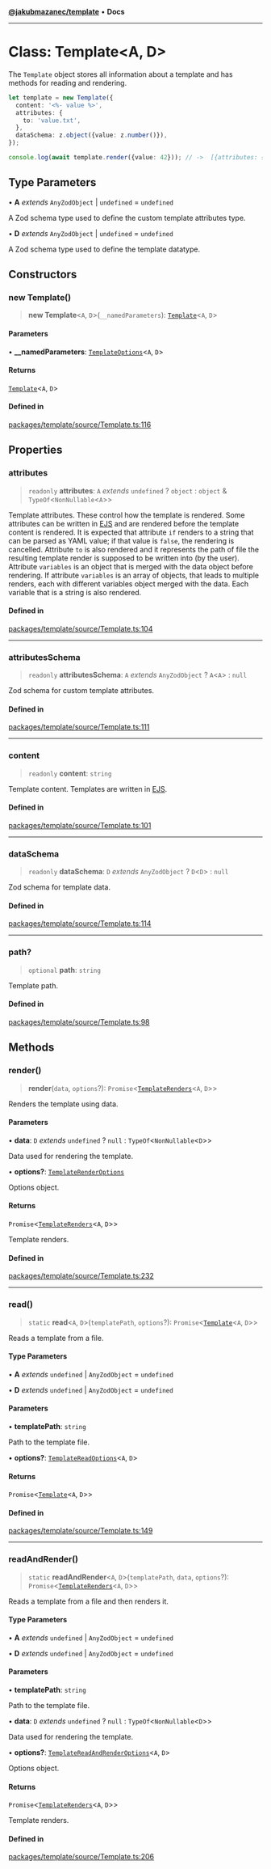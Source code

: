 [**@jakubmazanec/template**](../README.md) • **Docs**

---

# Class: Template\<A, D\>

The `Template` object stores all information about a template and has methods for reading and
rendering.

```TypeScript
let template = new Template({
  content: '<%- value %>',
  attributes: {
    to: 'value.txt',
  },
  dataSchema: z.object({value: z.number()}),
});

console.log(await template.render({value: 42})); // ->  [{attributes: {to: 'value.txt'}, data: {value: 42}, content: '42'}]
```

## Type Parameters

• **A** _extends_ `AnyZodObject` \| `undefined` = `undefined`

A Zod schema type used to define the custom template attributes type.

• **D** _extends_ `AnyZodObject` \| `undefined` = `undefined`

A Zod schema type used to define the template datatype.

## Constructors

### new Template()

> **new Template**\<`A`, `D`\>(`__namedParameters`): [`Template`](Template.md)\<`A`, `D`\>

#### Parameters

• **\_\_namedParameters**: [`TemplateOptions`](../type-aliases/TemplateOptions.md)\<`A`, `D`\>

#### Returns

[`Template`](Template.md)\<`A`, `D`\>

#### Defined in

[packages/template/source/Template.ts:116](https://github.com/jakubmazanec/tools/blob/053e1fea9cfce27a70a78b00a30cdd281cb0a72b/packages/template/source/Template.ts#L116)

## Properties

### attributes

> `readonly` **attributes**: `A` _extends_ `undefined` ? `object` : `object` &
> `TypeOf`\<`NonNullable`\<`A`\>\>

Template attributes. These control how the template is rendered. Some attributes can be written in
[EJS](https://ejs.co/) and are rendered before the template content is rendered. It is expected that
attribute `if` renders to a string that can be parsed as YAML value; if that value is `false`, the
rendering is cancelled. Attribute `to` is also rendered and it represents the path of file the
resulting template render is supposed to be written into (by the user). Attribute `variables` is an
object that is merged with the data object before rendering. If attribute `variables` is an array of
objects, that leads to multiple renders, each with different variables object merged with the data.
Each variable that is a string is also rendered.

#### Defined in

[packages/template/source/Template.ts:104](https://github.com/jakubmazanec/tools/blob/053e1fea9cfce27a70a78b00a30cdd281cb0a72b/packages/template/source/Template.ts#L104)

---

### attributesSchema

> `readonly` **attributesSchema**: `A` _extends_ `AnyZodObject` ? `A`\<`A`\> : `null`

Zod schema for custom template attributes.

#### Defined in

[packages/template/source/Template.ts:111](https://github.com/jakubmazanec/tools/blob/053e1fea9cfce27a70a78b00a30cdd281cb0a72b/packages/template/source/Template.ts#L111)

---

### content

> `readonly` **content**: `string`

Template content. Templates are written in [EJS](https://ejs.co/).

#### Defined in

[packages/template/source/Template.ts:101](https://github.com/jakubmazanec/tools/blob/053e1fea9cfce27a70a78b00a30cdd281cb0a72b/packages/template/source/Template.ts#L101)

---

### dataSchema

> `readonly` **dataSchema**: `D` _extends_ `AnyZodObject` ? `D`\<`D`\> : `null`

Zod schema for template data.

#### Defined in

[packages/template/source/Template.ts:114](https://github.com/jakubmazanec/tools/blob/053e1fea9cfce27a70a78b00a30cdd281cb0a72b/packages/template/source/Template.ts#L114)

---

### path?

> `optional` **path**: `string`

Template path.

#### Defined in

[packages/template/source/Template.ts:98](https://github.com/jakubmazanec/tools/blob/053e1fea9cfce27a70a78b00a30cdd281cb0a72b/packages/template/source/Template.ts#L98)

## Methods

### render()

> **render**(`data`, `options`?):
> `Promise`\<[`TemplateRenders`](../type-aliases/TemplateRenders.md)\<`A`, `D`\>\>

Renders the template using data.

#### Parameters

• **data**: `D` _extends_ `undefined` ? `null` : `TypeOf`\<`NonNullable`\<`D`\>\>

Data used for rendering the template.

• **options?**: [`TemplateRenderOptions`](../type-aliases/TemplateRenderOptions.md)

Options object.

#### Returns

`Promise`\<[`TemplateRenders`](../type-aliases/TemplateRenders.md)\<`A`, `D`\>\>

Template renders.

#### Defined in

[packages/template/source/Template.ts:232](https://github.com/jakubmazanec/tools/blob/053e1fea9cfce27a70a78b00a30cdd281cb0a72b/packages/template/source/Template.ts#L232)

---

### read()

> `static` **read**\<`A`, `D`\>(`templatePath`, `options`?):
> `Promise`\<[`Template`](Template.md)\<`A`, `D`\>\>

Reads a template from a file.

#### Type Parameters

• **A** _extends_ `undefined` \| `AnyZodObject` = `undefined`

• **D** _extends_ `undefined` \| `AnyZodObject` = `undefined`

#### Parameters

• **templatePath**: `string`

Path to the template file.

• **options?**: [`TemplateReadOptions`](../type-aliases/TemplateReadOptions.md)\<`A`, `D`\>

#### Returns

`Promise`\<[`Template`](Template.md)\<`A`, `D`\>\>

#### Defined in

[packages/template/source/Template.ts:149](https://github.com/jakubmazanec/tools/blob/053e1fea9cfce27a70a78b00a30cdd281cb0a72b/packages/template/source/Template.ts#L149)

---

### readAndRender()

> `static` **readAndRender**\<`A`, `D`\>(`templatePath`, `data`, `options`?):
> `Promise`\<[`TemplateRenders`](../type-aliases/TemplateRenders.md)\<`A`, `D`\>\>

Reads a template from a file and then renders it.

#### Type Parameters

• **A** _extends_ `undefined` \| `AnyZodObject` = `undefined`

• **D** _extends_ `undefined` \| `AnyZodObject` = `undefined`

#### Parameters

• **templatePath**: `string`

Path to the template file.

• **data**: `D` _extends_ `undefined` ? `null` : `TypeOf`\<`NonNullable`\<`D`\>\>

Data used for rendering the template.

• **options?**:
[`TemplateReadAndRenderOptions`](../type-aliases/TemplateReadAndRenderOptions.md)\<`A`, `D`\>

Options object.

#### Returns

`Promise`\<[`TemplateRenders`](../type-aliases/TemplateRenders.md)\<`A`, `D`\>\>

Template renders.

#### Defined in

[packages/template/source/Template.ts:206](https://github.com/jakubmazanec/tools/blob/053e1fea9cfce27a70a78b00a30cdd281cb0a72b/packages/template/source/Template.ts#L206)
